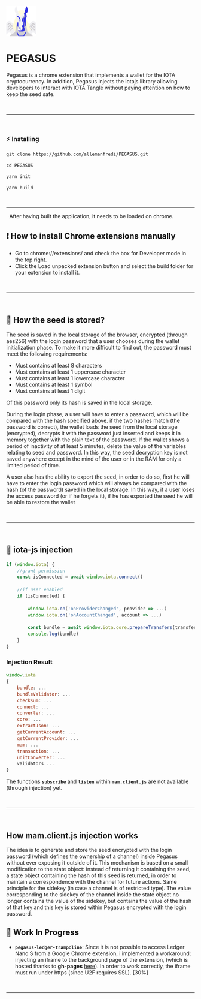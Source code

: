 <img src="./packages/popup/public/material/logo/pegasus-128.png" width="80" height="80">

# PEGASUS
 Pegasus is a chrome extension that implements a wallet for the IOTA cryptocurrency. In addition, Pegasus injects the iotajs library allowing developers to interact with IOTA Tangle without paying attention on how to keep the seed safe.

&nbsp;

***

&nbsp;

### :zap: Installing

```
git clone https://github.com/allemanfredi/PEGASUS.git
```

```
cd PEGASUS
```


```
yarn init
```

```
yarn build
```

&nbsp;

***

&nbsp;
After having built the application, it needs to be loaded on chrome.

## :exclamation: How to install Chrome extensions manually

* Go to chrome://extensions/ and check the box for Developer mode in the top right.
* Click the Load unpacked extension button and select the build folder for your extension to install it.

&nbsp;

***

&nbsp;

## :seedling: How the seed is stored?

The seed is saved in the local storage of the browser, encrypted (through aes256) with the login password that a user chooses during the wallet initialization phase. To make it more difficult to find out, the password must meet the following requirements:

- Must contains at least 8 characters
- Must contains at least 1 uppercase character
- Must contains at least 1 lowercase character
- Must contains at least 1 symbol
- Must contains at least 1 digit

Of this password only its hash is saved in the local storage.

During the login phase, a user will have to enter a password, which will be compared with the hash specified above. if the two hashes match (the password is correct), the wallet loads the seed from the local storage (encrypted), decrypts it with the password just inserted and keeps it in memory together with the plain text of the password. If the wallet shows a period of inactivity of at least 5 minutes, delete the value of the variables relating to seed and password.
In this way, the seed decryption key is not saved anywhere except in the mind of the user or in the RAM for only a limited period of time.

A user also has the ability to export the seed, in order to do so, first he will have to enter the login password which will always be compared with the hash (of the password) saved in the local storage.
In this way, if a user loses the access password (or if he forgets it), if he has exported the seed he will be able to restore the wallet 

&nbsp;

***

&nbsp;

## :syringe: iota-js injection

```js
if (window.iota) {
    //grant permission
    const isConnected = await window.iota.connect()

    //if user enabled
    if (isConnected) {

        window.iota.on('onProviderChanged', provider => ...)
        window.iota.on('onAccountChanged', account => ...)

        const bundle = await window.iota.core.prepareTransfers(transfers)
        console.log(bundle)
    } 
}
```

### Injection Result

```js
window.iota
{
    bundle: ...
    bundleValidator: ...
    checksum: ...
    connect: ...
    converter: ...
    core: ...
    extractJson: ...
    getCurrentAccount: ...
    getCurrentProvider: ...
    mam: ...
    transaction: ...
    unitConverter: ...
    validators ...
}
```

The functions __`subscribe`__ and __`listen`__ within __`mam.client.js`__ are not available (through injection) yet.

&nbsp;

***

&nbsp;

## How mam.client.js injection works

The idea is to generate and store the seed encrypted with the login password (which defines the ownership of a channel) inside Pegasus without ever exposing it outside of it. This mechanism is based on a small modification to the state object: instead of returning it containing the seed, a state object containing the hash of this seed is returned, in order to maintain a correspondence with the channel for future actions. Same principle for the sidekey (in case a channel is of restricted type).
The value corresponding to the sidekey of the channel inside the state object no longer contains the value of the sidekey, but contains the value of the hash of that key and this key is stored within Pegasus encrypted with the login password.

## :hammer: Work In Progress

* __`pegasus-ledger-trampoline`__: Since it is not possible to access Ledger Nano S from a Google Chrome extension, i implemented a workaround: injecting an iframe to the background page of the extension, (which is hosted thanks to __gh-pages__ [here](https://github.com/allemanfredi/pegasus-ledger-trampoline/tree/master)). In order to work correctly, the iframe must run under https (since U2F requires SSL). [30%]

&nbsp;

***

&nbsp;
